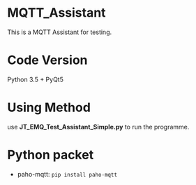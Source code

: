 # MQTT_Assistant

This is a MQTT Assistant for testing.

# Code Version

Python 3.5 + PyQt5

# Using Method

use  **JT_EMQ_Test_Assistant_Simple.py** to run the programme.

# Python packet

- paho-mqtt: `pip install paho-mqtt`